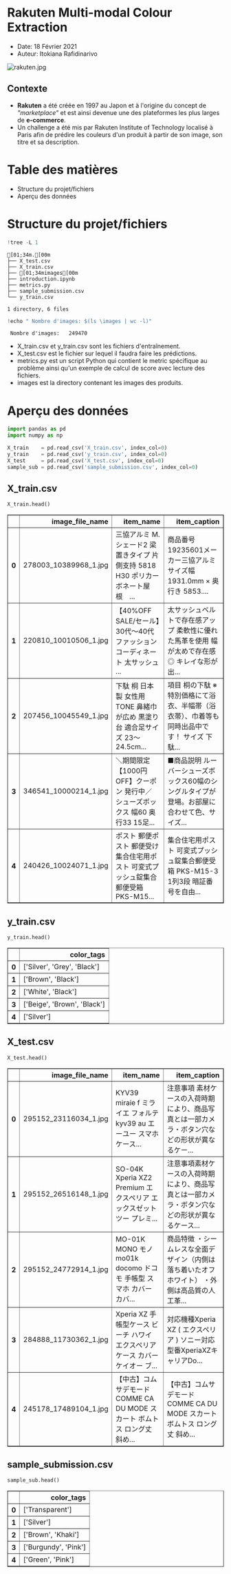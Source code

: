 # Rakuten Multi-modal Colour Extraction

- Date: 18 Février 2021
- Auteur: Itokiana Rafidinarivo

![rakuten.jpg](https://challengedata.ens.fr/logo/public/RIT_logo_big_YnFAcFo.jpg)
    
## Contexte
- **Rakuten** a été créée en 1997 au Japon et à l'origine du concept de *"marketplace"* et est ainsi devenue une des plateformes les plus larges de **e-commerce**.
- Un challenge a été mis par Rakuten Institute of Technology localisé à Paris afin de prédire les couleurs d'un produit à partir de son image, son titre et sa description.
    
# Table des matières
- Structure du projet/fichiers
- Aperçu des données 
    
# Structure du projet/fichiers


```python
!tree -L 1
```

    [01;34m.[00m
    ├── X_test.csv
    ├── X_train.csv
    ├── [01;34mimages[00m
    ├── introduction.ipynb
    ├── metrics.py
    ├── sample_submission.csv
    └── y_train.csv
    
    1 directory, 6 files



```python
!echo " Nombre d'images: $(ls \images | wc -l)"
```

     Nombre d'images:   249470


- X_train.csv et y_train.csv sont les fichiers d'entraînement.
- X_test.csv est le fichier sur lequel il faudra faire les prédictions.
- metrics.py est un script Python qui contient le metric spécifique au problème ainsi qu'un
exemple de calcul de score avec lecture des fichiers.
- images est la directory contenant les images des produits.

# Aperçu des données


```python
import pandas as pd
import numpy as np
```


```python
X_train    = pd.read_csv('X_train.csv', index_col=0)
y_train    = pd.read_csv('y_train.csv', index_col=0)
X_test     = pd.read_csv('X_test.csv', index_col=0)
sample_sub = pd.read_csv('sample_submission.csv', index_col=0)
```

## X_train.csv


```python
X_train.head()
```




<div>
<style scoped>
    .dataframe tbody tr th:only-of-type {
        vertical-align: middle;
    }

    .dataframe tbody tr th {
        vertical-align: top;
    }

    .dataframe thead th {
        text-align: right;
    }
</style>
<table border="1" class="dataframe">
  <thead>
    <tr style="text-align: right;">
      <th></th>
      <th>image_file_name</th>
      <th>item_name</th>
      <th>item_caption</th>
    </tr>
  </thead>
  <tbody>
    <tr>
      <th>0</th>
      <td>278003_10389968_1.jpg</td>
      <td>三協アルミ M.シェード2 梁置きタイプ 片側支持 5818 H30 ポリカーボネート屋根　...</td>
      <td>商品番号19235601メーカー三協アルミサイズ幅 1931.0mm × 奥行き 5853....</td>
    </tr>
    <tr>
      <th>1</th>
      <td>220810_10010506_1.jpg</td>
      <td>【40%OFF SALE/セール】30代〜40代 ファッション コーディネート 太サッシュ ...</td>
      <td>太サッシュベルトで存在感アップ 柔軟性に優れた馬革を使用 幅が太めで存在感◎ キレイな形が出...</td>
    </tr>
    <tr>
      <th>2</th>
      <td>207456_10045549_1.jpg</td>
      <td>下駄 桐 日本製 女性用 TONE 鼻緒巾が広め 黒塗り台 適合足サイズ 23〜24.5cm...</td>
      <td>項目 桐の下駄 ※特別価格にて浴衣、半幅帯（浴衣帯）、巾着等も同時出品中です！ サイズ 下駄...</td>
    </tr>
    <tr>
      <th>3</th>
      <td>346541_10000214_1.jpg</td>
      <td>＼期間限定【1000円OFF】クーポン 発行中／ シューズボックス 幅60 奥行33 15足...</td>
      <td>■商品説明 ルーバーシューズボックス60幅のシングルタイプが登場。お部屋に合わせて色、サイズ...</td>
    </tr>
    <tr>
      <th>4</th>
      <td>240426_10024071_1.jpg</td>
      <td>ポスト 郵便ポスト 郵便受け 集合住宅用ポスト 可変式プッシュ錠集合郵便受箱 PKS-M15...</td>
      <td>集合住宅用ポスト 可変式プッシュ錠集合郵便受箱 PKS-M15-3 1列3段 暗証番号を自由...</td>
    </tr>
  </tbody>
</table>
</div>



## y_train.csv


```python
y_train.head()
```




<div>
<style scoped>
    .dataframe tbody tr th:only-of-type {
        vertical-align: middle;
    }

    .dataframe tbody tr th {
        vertical-align: top;
    }

    .dataframe thead th {
        text-align: right;
    }
</style>
<table border="1" class="dataframe">
  <thead>
    <tr style="text-align: right;">
      <th></th>
      <th>color_tags</th>
    </tr>
  </thead>
  <tbody>
    <tr>
      <th>0</th>
      <td>['Silver', 'Grey', 'Black']</td>
    </tr>
    <tr>
      <th>1</th>
      <td>['Brown', 'Black']</td>
    </tr>
    <tr>
      <th>2</th>
      <td>['White', 'Black']</td>
    </tr>
    <tr>
      <th>3</th>
      <td>['Beige', 'Brown', 'Black']</td>
    </tr>
    <tr>
      <th>4</th>
      <td>['Silver']</td>
    </tr>
  </tbody>
</table>
</div>



## X_test.csv


```python
X_test.head()
```




<div>
<style scoped>
    .dataframe tbody tr th:only-of-type {
        vertical-align: middle;
    }

    .dataframe tbody tr th {
        vertical-align: top;
    }

    .dataframe thead th {
        text-align: right;
    }
</style>
<table border="1" class="dataframe">
  <thead>
    <tr style="text-align: right;">
      <th></th>
      <th>image_file_name</th>
      <th>item_name</th>
      <th>item_caption</th>
    </tr>
  </thead>
  <tbody>
    <tr>
      <th>0</th>
      <td>295152_23116034_1.jpg</td>
      <td>KYV39 miraie f ミライエ フォルテ kyv39 au エーユー スマホ ケース...</td>
      <td>注意事項 素材ケースの入荷時期により、商品写真とは一部カメラ・ボタン穴などの形状が異なるケー...</td>
    </tr>
    <tr>
      <th>1</th>
      <td>295152_26516148_1.jpg</td>
      <td>SO-04K Xperia XZ2 Premium エクスペリア エックスゼットツー プレミ...</td>
      <td>注意事項素材ケースの入荷時期により、商品写真とは一部カメラ・ボタン穴などの形状が異なるケース...</td>
    </tr>
    <tr>
      <th>2</th>
      <td>295152_24772914_1.jpg</td>
      <td>MO-01K MONO モノ mo01k docomo ドコモ 手帳型 スマホ カバー カバ...</td>
      <td>商品特徴 ・シームレスな全面デザイン（内側は落ち着いたオフホワイト） ・外側は高品質の人工革...</td>
    </tr>
    <tr>
      <th>3</th>
      <td>284888_11730362_1.jpg</td>
      <td>Xperia XZ 手帳型ケース ビーチ ハワイ エクスペリア ケース カバー ケイオー ブ...</td>
      <td>対応機種Xperia XZ ( エクスペリア ) ソニー対応型番XperiaXZキャリアDo...</td>
    </tr>
    <tr>
      <th>4</th>
      <td>245178_17489104_1.jpg</td>
      <td>【中古】コムサデモード COMME CA DU MODE スカート ボムトス ロング丈 斜め...</td>
      <td>【中古】コムサデモード COMME CA DU MODE スカート ボムトス ロング丈 斜め...</td>
    </tr>
  </tbody>
</table>
</div>



## sample_submission.csv


```python
sample_sub.head()
```




<div>
<style scoped>
    .dataframe tbody tr th:only-of-type {
        vertical-align: middle;
    }

    .dataframe tbody tr th {
        vertical-align: top;
    }

    .dataframe thead th {
        text-align: right;
    }
</style>
<table border="1" class="dataframe">
  <thead>
    <tr style="text-align: right;">
      <th></th>
      <th>color_tags</th>
    </tr>
  </thead>
  <tbody>
    <tr>
      <th>0</th>
      <td>['Transparent']</td>
    </tr>
    <tr>
      <th>1</th>
      <td>['Silver']</td>
    </tr>
    <tr>
      <th>2</th>
      <td>['Brown', 'Khaki']</td>
    </tr>
    <tr>
      <th>3</th>
      <td>['Burgundy', 'Pink']</td>
    </tr>
    <tr>
      <th>4</th>
      <td>['Green', 'Pink']</td>
    </tr>
  </tbody>
</table>
</div>



